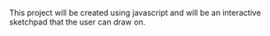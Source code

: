 This project will be created using javascript and will be an interactive sketchpad that the user can draw on.